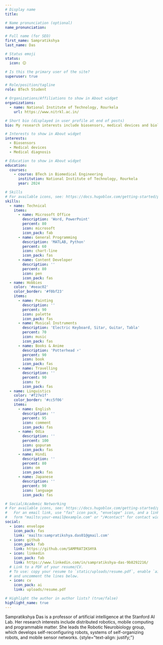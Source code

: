 ```yaml
---
# Display name
title: 

# Name pronunciation (optional)
name_pronunciation: 

# Full name (for SEO)
first_name: Sampratikshya
last_name: Das

# Status emoji
status:
  icon: 😊

# Is this the primary user of the site?
superuser: true

# Role/position/tagline
role: BTech Student

# Organizations/Affiliations to show in About widget
organizations:
  - name: National Institute of Technology, Rourkela
    url: https://www.nitrkl.ac.in/

# Short bio (displayed in user profile at end of posts)
bio: My research interests include biosensors, medical devices and biologically modified cat boys😉.

# Interests to show in About widget
interests:
  - Biosensors
  - Medical devices
  - Medical diagnosis

# Education to show in About widget
education:
  courses:
    - course: BTech in Biomedical Engineering
      institution: National Institute of Technology, Rourkela
      year: 2024

# Skills
# For available icons, see: https://docs.hugoblox.com/getting-started/page-builder/#icons
skills:
  - name: Technical
    items:
      - name: Microsoft Office
        description: 'Word, PowerPoint'
        percent: 80
        icon: microsoft
        icon_pack: fab
      - name: General Programming
        description: 'MATLAB, Python'
        percent: 60
        icon: chart-line
        icon_pack: fas
      - name: Content Developer 
        description: ''
        percent: 80
        icon: pen
        icon_pack: fas
  - name: Hobbies
    color: '#eeac02'
    color_border: '#f0bf23'
    items:
      - name: Painting
        description: ''
        percent: 90
        icon: palette
        icon_pack: fas
      - name: Musical Instruments
        description: 'Electric Keyboard, Sitar, Guitar, Tabla'
        percent: 70
        icon: music
        icon_pack: fas
      - name: Books & Anime
        description: 'Potterhead ⚡'
        percent: 90
        icon: book
        icon_pack: fas
      - name: Travelling
        description: ''
        percent: 90
        icon: tv
        icon_pack: fas
  - name: Linguistics
    color: '#f27e1f'
    color_border: '#cc5f06'
    items:
      - name: English
        description: ''
        percent: 95
        icon: comment
        icon_pack: fas
      - name: Odia
        description: ''
        percent: 100
        icon: gopuram
        icon_pack: fas
      - name: Hindi
        description: ''
        percent: 80
        icon: om
        icon_pack: fas
      - name: Japanese
        description: ''
        percent: 90
        icon: language
        icon_pack: fas

# Social/Academic Networking
# For available icons, see: https://docs.hugoblox.com/getting-started/page-builder/#icons
#   For an email link, use "fas" icon pack, "envelope" icon, and a link in the
#   form "mailto:your-email@example.com" or "/#contact" for contact widget.
social:
  - icon: envelope
    icon_pack: fas
    link: 'mailto:sampratikshya.das01@gmail.com'
  - icon: github
    icon_pack: fab
    link: https://github.com/SAMPRATIKSHYA
  - icon: linkedin
    icon_pack: fab
    link: https://www.linkedin.com/in/sampratikshya-das-9b8292216/
  # Link to a PDF of your resume/CV.
  # To use: copy your resume to `static/uploads/resume.pdf`, enable `ai` icons in `params.yaml`,
  # and uncomment the lines below.
  - icon: cv
    icon_pack: ai
    link: uploads/resume.pdf

# Highlight the author in author lists? (true/false)
highlight_name: true
---
```


Sampratikshya Das is a professor of artificial intelligence at the Stanford AI Lab. Her research interests include distributed robotics, mobile computing and programmable matter. She leads the Robotic Neurobiology group, which develops self-reconfiguring robots, systems of self-organizing robots, and mobile sensor networks.
{style="text-align: justify;"}
